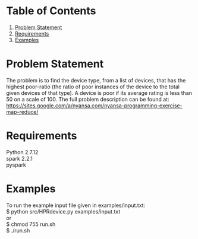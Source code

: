 # Table of Contents
1. [Problem Statement](README.md#problem_statement)
2. [Requirements](README.md#requirements)
3. [Examples](README.md#examples)

# Problem Statement
The problem is to find the device type, from a list of devices, that has the highest poor-ratio (the ratio of poor instances of the device to the total given devices of that type). A device is poor if its average rating is less than 50 on a scale of 100. The full problem description can be found at:  
https://sites.google.com/a/nyansa.com/nyansa-programming-exercise-map-reduce/

# Requirements
Python 2.7.12  
spark 2.2.1  
pyspark

# Examples
To run the example input file given in examples/input.txt:  
$ python src/HPRdevice.py examples/input.txt  
or  
$ chmod 755 run.sh  
$ ./run.sh



